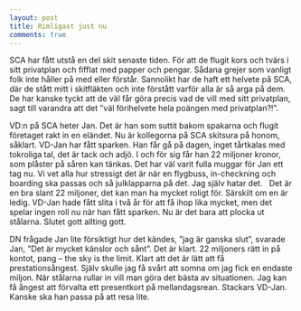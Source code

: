 ```yaml
---
layout: post
title: Rimligast just nu
comments: true
---
```

SCA har fått utstå en del skit senaste tiden. För att de flugit kors och tvärs i sitt privatplan och fifflat med papper och pengar. Sådana grejer som vanligt folk inte håller på med eller förstår. Sannolikt har de haft ett helvete på SCA, där de stått mitt i skitfläkten och inte förstått varför alla är så arga på dem. De har kanske tyckt att de väl får göra precis vad de vill med sitt privatplan, sagt till varandra att det ”väl förihelvete hela poängen med privatplan?!”. 

VD:n på SCA heter Jan. Det är han som suttit bakom spakarna och flugit företaget rakt in en eländet. Nu är kollegorna på SCA skitsura på honom, såklart. VD-Jan har fått sparken. Han får gå på dagen, inget tårtkalas med tokroliga tal, det är tack och adjö. I och för sig får han 22 miljoner kronor, som plåster på såren kan tänkas. Det har väl varit fulla muggar för Jan ett tag nu. Vi vet alla hur stressigt det är när en flygbuss, in-checkning och boarding ska passas och så julklapparna på det. Jag själv hatar det.  
Det är en bra slant 22 miljoner, det kan man ha mycket roligt för. Särskilt om en är ledig. VD-Jan hade fått slita i två år för att få ihop lika mycket, men det spelar ingen roll nu när han fått sparken. Nu är det bara att plocka ut stålarna. Slutet gott allting gott.

DN frågade Jan lite försiktigt hur det kändes, ”jag är ganska slut”, svarade Jan, ”Det är mycket känslor och sånt”. Det är klart. 22 miljoners rätt in på kontot, pang – the sky is the limit. Klart att det är lätt att få prestationsångest. Själv skulle jag få svårt att somna om jag fick en endaste miljon. När stålarna rullar in vill man göra det bästa av situationen. Jag kan få ångest att förvalta ett presentkort på mellandagsrean. Stackars VD-Jan. Kanske ska han passa på att resa lite.  
